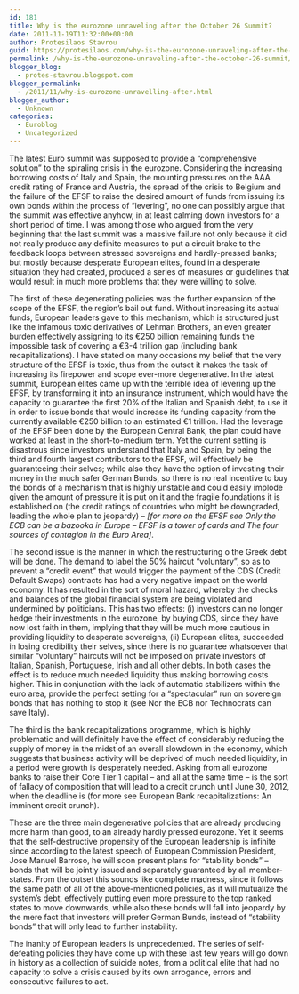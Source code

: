 ```yaml
---
id: 181
title: Why is the eurozone unraveling after the October 26 Summit?
date: 2011-11-19T11:32:00+00:00
author: Protesilaos Stavrou
guid: https://protesilaos.com/why-is-the-eurozone-unraveling-after-the-october-26-summit/
permalink: /why-is-the-eurozone-unraveling-after-the-october-26-summit/
blogger_blog:
  - protes-stavrou.blogspot.com
blogger_permalink:
  - /2011/11/why-is-eurozone-unravelling-after.html
blogger_author:
  - Unknown
categories:
  - Euroblog
  - Uncategorized
---
```

The latest Euro summit was supposed to provide a &#8220;comprehensive solution&#8221; to the spiraling crisis in the eurozone. Considering the increasing borrowing costs of Italy and Spain, the mounting pressures on the AAA credit rating of France and Austria, the spread of the crisis to Belgium and the failure of the EFSF to raise the desired amount of funds from issuing its own bonds within the process of &#8220;levering&#8221;, no one can possibly argue that the summit was effective anyhow, in at least calming down investors for a short period of time. I was among those who argued from the very beginning that the last summit was a massive failure not only because it did not really produce any definite measures to put a circuit brake to the feedback loops between stressed sovereigns and hardly-pressed banks; but mostly because desperate European elites, found in a desperate situation they had created, produced a series of measures or guidelines that would result in much more problems that they were willing to solve.

The first of these degenerating policies was the further expansion of the scope of the EFSF, the region&#8217;s bail out fund. Without increasing its actual funds, European leaders gave to this mechanism, which is structured just like the infamous toxic derivatives of Lehman Brothers, an even greater burden effectively assigning to its €250 billion remaining funds the impossible task of covering a €3-4 trillion gap (including bank recapitalizations). I have stated on many occasions my belief that the very structure of the EFSF is toxic, thus from the outset it makes the task of increasing its firepower and scope ever-more degenerative. In the latest summit, European elites came up with the terrible idea of levering up the EFSF, by transforming it into an insurance instrument, which would have the capacity to guarantee the first 20% of the Italian and Spanish debt, to use it in order to issue bonds that would increase its funding capacity from the currently available €250 billion to an estimated €1 trillion. Had the leverage of the EFSF been done by the European Central Bank, the plan could have worked at least in the short-to-medium term. Yet the current setting is disastrous since investors understand that Italy and Spain, by being the third and fourth largest contributors to the EFSF, will effectively be guaranteeing their selves; while also they have the option of investing their money in the much safer German Bunds, so there is no real incentive to buy the bonds of a mechanism that is highly unstable and could easily implode given the amount of pressure it is put on it and the fragile foundations it is established on (the credit ratings of countries who might be downgraded, leading the whole plan to jeopardy) &#8211; _[for more on the EFSF see Only the ECB can be a bazooka in Europe &#8211; EFSF is a tower of cards and The four sources of contagion in the Euro Area]_.

The second issue is the manner in which the restructuring o the Greek debt will be done. The demand to label the 50% haircut &#8220;voluntary&#8221;, so as to prevent a &#8220;credit event&#8221; that would trigger the payment of the CDS (Credit Default Swaps) contracts has had a very negative impact on the world economy. It has resulted in the sort of moral hazard, whereby the checks and balances of the global financial system are being violated and undermined by politicians. This has two effects: (i) investors can no longer hedge their investments in the eurozone, by buying CDS, since they have now lost faith in them, implying that they will be much more cautious in providing liquidity to desperate sovereigns, (ii) European elites, succeeded in losing credibility their selves, since there is no guarantee whatsoever that similar &#8220;voluntary&#8221; haircuts will not be imposed on private investors of Italian, Spanish, Portuguese, Irish and all other debts. In both cases the effect is to reduce much needed liquidity thus making borrowing costs higher. This in conjunction with the lack of automatic stabilizers within the euro area, provide the perfect setting for a &#8220;spectacular&#8221; run on sovereign bonds that has nothing to stop it (see Nor the ECB nor Technocrats can save Italy).

The third is the bank recapitalizations programme, which is highly problematic and will definitely have the effect of considerably reducing the supply of money in the midst of an overall slowdown in the economy, which suggests that business activity will be deprived of much needed liquidity, in a period were growth is desperately needed. Asking from all eurozone banks to raise their Core Tier 1 capital &#8211; and all at the same time &#8211; is the sort of fallacy of composition that will lead to a credit crunch until June 30, 2012, when the deadline is (for more see European Bank recapitalizations: An imminent credit crunch).

These are the three main degenerative policies that are already producing more harm than good, to an already hardly pressed eurozone. Yet it seems that the self-destructive propensity of the European leadership is infinite since according to the latest speech of European Commission President, Jose Manuel Barroso, he will soon present plans for &#8220;stability bonds&#8221; &#8211; bonds that will be jointly issued and separately guaranteed by all member-states. From the outset this sounds like complete madness, since it follows the same path of all of the above-mentioned policies, as it will mutualize the system&#8217;s debt, effectively putting even more pressure to the top ranked states to move downwards, while also these bonds will fall into jeopardy by the mere fact that investors will prefer German Bunds, instead of &#8220;stability bonds&#8221; that will only lead to further instability. 

The inanity of European leaders is unprecedented. The series of self-defeating policies they have come up with these last few years will go down in history as a collection of suicide notes, from a political elite that had no capacity to solve a crisis caused by its own arrogance, errors and consecutive failures to act.